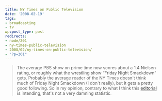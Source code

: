 ```yaml
---
title: NY Times on Public Television
date: '2008-02-19'
tags:
- broadcasting
- tv
wp:post_type: post
redirects:
- node/201
- ny-times-public-television
- 2008/02/ny-times-on-public-television/
- "?p=201"
---
```


> The average PBS show on prime time now scores about a 1.4 Nielsen rating, or roughly what the wrestling show “Friday Night Smackdown” gets.
Probably the average reader of the NY Times doesn't think much of Friday Night Smackdown (I don't really), but it gets a pretty good following. So in my opinion, contrary to what I think this [editorial](http://www.nytimes.com/2008/02/17/arts/television/17mcgr.html) is intending, that's not a very damning statistic.
